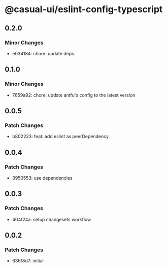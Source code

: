 # @casual-ui/eslint-config-typescript

## 0.2.0

### Minor Changes

- e034184: chore: update deps

## 0.1.0

### Minor Changes

- 7659a82: chore: update antfu's config to the latest version

## 0.0.5

### Patch Changes

- b802223: feat: add eslint as peerDependency

## 0.0.4

### Patch Changes

- 3950553: use dependencies

## 0.0.3

### Patch Changes

- 404f24a: setup changesets workflow

## 0.0.2

### Patch Changes

- 636f8d7: initial
